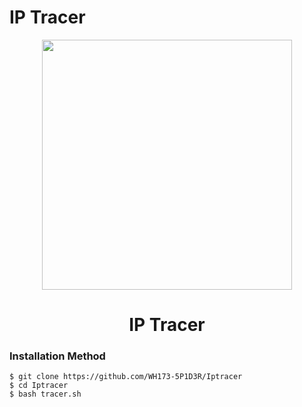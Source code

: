 # IP Tracer

<div align="center">
  <img src="https://telegra.ph/file/5b9703354ddd79d51319a.jpg" width="400" height="400">
  <h1>IP Tracer</h1>
</div>

### Installation Method
```
$ git clone https://github.com/WH173-5P1D3R/Iptracer
$ cd Iptracer
$ bash tracer.sh
```
